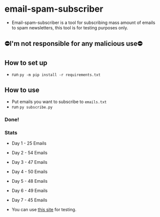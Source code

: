 # email-spam-subscriber
- Email-spam-subscriber is a tool for subscribing mass amount of emails to spam newsletters, this tool is for testing purposes only.

## ⛔I'm not responsible for any malicious use⛔

## How to set up

- run `py -m pip install -r requirements.txt`

## How to use
- Put emails you want to subscribe to `emails.txt`
- run `py subscribe.py`
### Done!

### Stats

- Day 1 - 25 Emails
- Day 2 - 54 Emails
- Day 3 - 47 Emails
- Day 4 - 50 Emails
- Day 5 - 48 Emails
- Day 6 - 49 Emails
- Day 7 - 45 Emails

- You can use [this site](https://temp-mail.org/) for testing.
